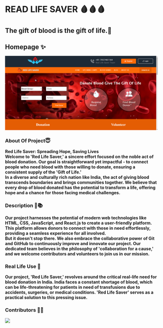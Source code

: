 # READ LIFE SAVER 🩸🩸🩸

## The gift of blood is the gift of life.🤗

## Homepage ✨
<img src="./src/Component/Navbar/img/hopagesss.png"/>

### About Of Project😇

**Red Life Saver: Spreading Hope, Saving Lives
<br/> Welcome to 'Red Life Saver,' a sincere effort focused on the noble act of blood donation. Our goal is straightforward yet impactful - to connect people who need blood with those willing to donate, ensuring a consistent supply of the 'Gift of Life.'
<br/>In a diverse and culturally rich nation like India, the act of giving blood transcends boundaries and brings communities together. We believe that every drop of blood donated has the potential to transform a life, offering hope and a chance for those facing medical challenges.**

### Description 📔📚
**Our project harnesses the potential of modern web technologies like HTML, CSS, JavaScript, and React.js to create a user-friendly platform. This platform allows donors to connect with those in need effortlessly, providing a seamless experience for all involved.<br/>But it doesn't stop there. We also embrace the collaborative power of Git and GitHub to continuously improve and innovate our project. Our dedicated team believes in the philosophy of 'collaboration for a cause,' and we welcome contributors and volunteers to join us in our mission.**

### Real Life Use 🚀

**Our project, 'Red Life Saver,' revolves around the critical real-life need for blood donation in India. India faces a constant shortage of blood, which can be life-threatening for patients in need of transfusions due to accidents, surgeries, or medical conditions. 'Red Life Saver' serves as a practical solution to this pressing issue.**

### Contributors 👏🤝



<a href="https://github.com/nikii2003/redlifesaver-reactproject">
  <img src="https://contrib.rocks/image?repo=nikii2003/redlifesaver-reactproject" />
</a>





